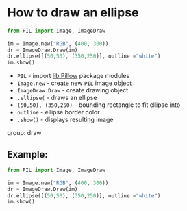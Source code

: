 # How to draw an ellipse

```python
from PIL import Image, ImageDraw
  
im = Image.new("RGB", (400, 300))  
dr = ImageDraw.Draw(im)
dr.ellipse([(50,50), (350,250)], outline ="white")
im.show()
```

- `PIL` - import [lib:Pillow](https://onelinerhub.com/python-pillow/how-to-install-python-pillow-module) package modules
- `Image.new` - create new `PIL` image object
- `ImageDraw.Draw` - create drawing object
- `.ellipse(` - draws an ellipse
- `(50,50), (350,250)` - bounding rectangle to fit ellipse into
- `outline` - ellipse border color
- `.show()` - displays resulting image

group: draw

## Example: 
```python
from PIL import Image, ImageDraw
  
im = Image.new("RGB", (400, 300))  
dr = ImageDraw.Draw(im)
dr.ellipse([(50,50), (350,250)], outline ="white")
im.show()
```

